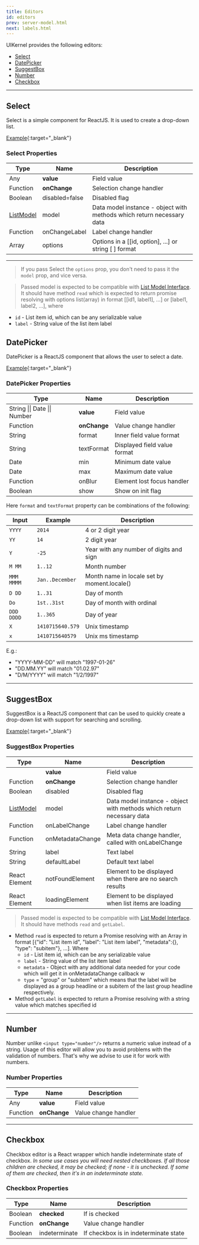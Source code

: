 ```yaml
---
title: Editors
id: editors
prev: server-model.html
next: labels.html
---
```


UIKernel provides the following editors:

* [Select](#Select)
* [DatePicker](#DatePicker)
* [SuggestBox](#SuggestBox)
* [Number](#Number)
* [Checkbox](#Checkbox)

---

## <span id="Select">Select</span>
Select is a simple component for ReactJS. It is used to create a drop-down list.

[Example](select.html){:target="_blank"}

### Select Properties

| Type                         | Name           | Description |
|------------------------------|----------------|--------------|
| Any                          | **value**      | Field value |
| Function                     | **onChange**   | Selection change handler |
| Boolean                      | disabled=false | Disabled flag |
| [ListModel](list-model.html) | model          | Data model instance - object with methods which return necessary data |
| Function                     | onChangeLabel  | Label change handler |
| Array                        | options        | Options in a [[id, option], ...] or string [ ] format |

---
>If you pass Select the `options` prop, you don't need to pass it the `model` prop, and vice versa.

>Passed model is expected to be compatible with [List Model Interface](list-model.html).
 It should have method `read` which is expected to return promise resolving with options list(array)
 in format [[id1, label1], ...] or [label1, label2, ...],  where
  - `id` - List item id, which can be any serializable value
  - `label` - String value of the list item label

## <span id="DatePicker">DatePicker</span>
DatePicker is a ReactJS component that allows the user to select a date.

[Example](datepicker.html){:target="_blank"}

### DatePicker Properties

| Type                         | Name         | Description  |
|------------------------------|--------------|--------------|
| String \|\| Date \|\| Number | **value**    | Field value  |
| Function                     | **onChange** | Value change handler |
| String                       | format       | Inner field value format |
| String                       | textFormat   | Displayed field value format |
| Date                         | min          | Minimum date value |
| Date                         | max          | Maximum date value |
| Function                     | onBlur       | Element lost focus handler |
| Boolean                      | show         | Show on init flag |

Here `format` and `textFormat` property can be combinations of the following:


| Input        | Example          | Description            |
|--------------|------------------|------------------------|
| `YYYY`       | `2014`           | 4 or 2 digit year      |
| `YY`         | `14`             | 2 digit year           |
| `Y`          | `-25`            | Year with any number of digits and sign |
| `M MM`       | `1..12`          | Month number |
| `MMM MMMM`   | `Jan..December`  | Month name in locale set by moment.locale() |
| `D DD`       | `1..31`          | Day of month |
| `Do`         | `1st..31st`      | Day of month with ordinal |
| `DDD DDDD`   | `1..365`         | Day of year |
| `X`          | `1410715640.579` | Unix timestamp |
| `x`          | `1410715640579`  | Unix ms timestamp |

E.g.:
- "YYYY-MM-DD"    will match "1997-01-26"
- "DD.MM.YY" will match "01.02.97"
- "D/M/YYYY" will match "1/2/1997"

---

## <span id="SuggestBox">SuggestBox</span>
SuggestBox is a ReactJS component that can be used to quickly create a drop-down list with support for searching and scrolling.

[Example](suggest-box.html){:target="_blank"}

### SuggestBox Properties

| Type                         | Name               | Description                                                           |
|------------------------------|--------------------|-----------------------------------------------------------------------|
|                              | **value**          | Field value                                                           |
| Function                     | **onChange**       | Selection change handler                                              |
| Boolean                      | disabled           | Disabled flag                                                         |
| [ListModel](list-model.html) | model              | Data model instance - object with methods which return necessary data |
| Function                     | onLabelChange      | Label change handler                                                  |
| Function                     | onMetadataChange   | Meta data change handler, called with onLabelChange                   |
| String                       | label              | Text label                                                            |
| String                       | defaultLabel       | Default text label                                                    |
| React Element                | notFoundElement    | Element to be displayed when there are no search results              |
| React Element                | loadingElement     | Element to be displayed when list items are loading                   |

> Passed model is expected to be compatible with [List Model Interface](list-model.html).
  It should have methods `read` and `getLabel`.
  - Method `read` is expected to return a Promise resolving with an Array in format
    \[{"id": "List item id", "label": "List item label", "metadata":{}, "type": "subitem"}, ...\].
    Where
    - `id` - List item id, which can be any serializable value
    - `label` - String value of the list item label
    - `metadata` - Object with any additional data needed for your code which will get it in onMetadataChange callback w
    - `type` = "group" or "subitem" which means that the label will be displayed as a group headline
      or a subitem of the last group headline respectively.
  - Method `getLabel` is expected to return a Promise resolving with a string value which matches specified id

---

## <span id="Number">Number</span>
Number unlike `<input type="number"/>` returns a numeric value instead of a string. Usage of this editor will allow
you to avoid problems with the validation of numbers. That's why we advise to use it for work with numbers.

### Number Properties

| Type     | Name         | Description          |
|----------|--------------|----------------------|
| Any      | **value**    | Field value          |
| Function | **onChange** | Value change handler |

---

## <span id="Checkbox">Checkbox</span>
Checkbox editor is a React wrapper which handle indeterminate state of checkbox.
*In some use cases you will need nested checkboxes. If all those children are checked, it may be checked; if none -  it is unchecked. If some of them are checked, then it's in an indeterminate state.*

### Checkbox Properties

| Type     | Name              | Description                           |
|----------|-------------------|---------------------------------------|
| Boolean  | **checked**       | If is checked                         |
| Function | **onChange**      | Value change handler                  |
| Boolean  | indeterminate     | If checkbox is in indeterminate state |
